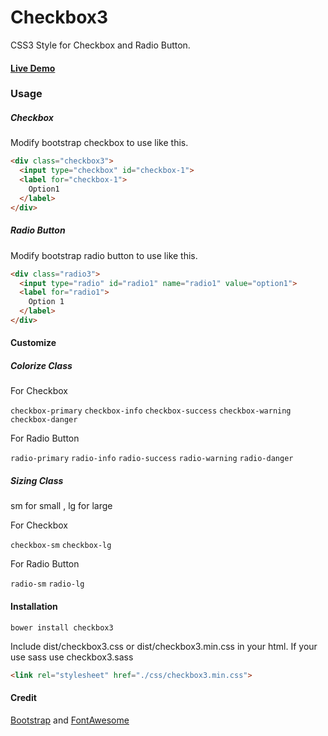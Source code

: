 # Checkbox3
CSS3 Style for Checkbox and Radio Button.

#### [Live Demo](http://cuprous.github.io/checkbox3)

### Usage

##### Checkbox

Modify bootstrap checkbox to use like this.

```html
<div class="checkbox3">
  <input type="checkbox" id="checkbox-1">
  <label for="checkbox-1">
    Option1
  </label>
</div>
```

##### Radio Button

Modify bootstrap radio button to use like this.

```html
<div class="radio3">
  <input type="radio" id="radio1" name="radio1" value="option1">
  <label for="radio1">
    Option 1
  </label>
</div>
```



#### Customize

##### Colorize Class

For Checkbox

`checkbox-primary` `checkbox-info` `checkbox-success` `checkbox-warning` `checkbox-danger`

For Radio Button

`radio-primary` `radio-info` `radio-success` `radio-warning` `radio-danger`

##### Sizing Class

sm for small , lg for large

For Checkbox

`checkbox-sm` `checkbox-lg`

For Radio Button

`radio-sm` `radio-lg`



#### Installation

```
bower install checkbox3
```

Include dist/checkbox3.css or dist/checkbox3.min.css in your html. If your use sass use checkbox3.sass

```html
<link rel="stylesheet" href="./css/checkbox3.min.css">
```

#### Credit

[Bootstrap](http://getbootstrap.com/) and [FontAwesome](https://fortawesome.github.io/Font-Awesome/)
